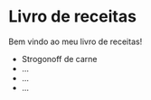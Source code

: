 
# Livro de receitas

 Bem vindo ao meu livro de receitas!

 - Strogonoff de carne
 - ...
 - ...
 - ...
